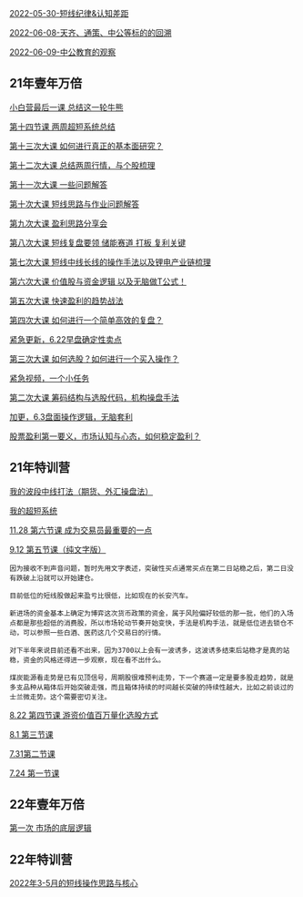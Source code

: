 [2022-05-30-短线纪律&认知差距](2022-05-30-短线纪律&认知差距.md)

[2022-06-08-天齐、通策、中公等标的的回溯](2022-06-08-天齐、通策、中公等标的的回溯.md)

[2022-06-09-中公教育的观察](2022-06-09-中公教育的观察.md)

[](.md)

[](.md)

## 21年壹年万倍

[小白营最后一课 总结这一轮牛熊](https://appzbpv34pq6651.h5.xiaoeknow.com/p/course/video/v_621b13bce4b054255da225bb?product_id=p_60b0ef39e4b07e4d7fd9e2e6)

[第十四节课 两周超短系统总结](https://appzbpv34pq6651.h5.xiaoeknow.com/p/course/video/v_61a3584de4b0b4bf0ab33876?product_id=p_60b0ef39e4b07e4d7fd9e2e6)

[第十三次大课 如何进行真正的基本面研究？](https://appzbpv34pq6651.h5.xiaoeknow.com/p/course/video/v_616bdbf3e4b0a052bf6735ce?product_id=p_60b0ef39e4b07e4d7fd9e2e6)

[第十二次大课 总结两周行情，与个股梳理](https://appzbpv34pq6651.h5.xiaoeknow.com/p/course/video/v_613dd095e4b0448bf6588f9e?product_id=p_60b0ef39e4b07e4d7fd9e2e6)

[第十一次大课 一些问题解答](https://appzbpv34pq6651.h5.xiaoeknow.com/p/course/video/v_612b9ed4e4b0e1ddfcf26797?product_id=p_60b0ef39e4b07e4d7fd9e2e6)

[第十次大课 短线思路与作业问题解答](https://appzbpv34pq6651.h5.xiaoeknow.com/p/course/video/v_611b8a35e4b0a27d0e3ee6e3?product_id=p_60b0ef39e4b07e4d7fd9e2e6)

[第九次大课 盈利思路分享会](https://appzbpv34pq6651.h5.xiaoeknow.com/p/course/video/v_610f9631e4b054ed7c4b5e4b?product_id=p_60b0ef39e4b07e4d7fd9e2e6)

[第八次大课 短线复盘要领 储能赛道 打板 复利关键](https://appzbpv34pq6651.h5.xiaoeknow.com/p/course/video/v_6106a309e4b0a27d0e381c2a?product_id=p_60b0ef39e4b07e4d7fd9e2e6)

[第七次大课 短线中线长线的操作手法以及锂电产业链梳理](https://appzbpv34pq6651.h5.xiaoeknow.com/p/course/video/v_60fd41a7e4b054ed7c464de3?product_id=p_60b0ef39e4b07e4d7fd9e2e6)

[第六次大课 价值股与资金逻辑 以及无脑做T公式！](https://appzbpv34pq6651.h5.xiaoeknow.com/p/course/video/v_60eab1e7e4b0b2c42143535e?product_id=p_60b0ef39e4b07e4d7fd9e2e6)

[第五次大课 快速盈利的趋势战法](https://appzbpv34pq6651.h5.xiaoeknow.com/p/course/video/v_60e16c6be4b0bd401d8822b9?product_id=p_60b0ef39e4b07e4d7fd9e2e6)

[第四次大课 如何进行一个简单高效的复盘？](https://appzbpv34pq6651.h5.xiaoeknow.com/p/course/video/v_60d8a121e4b057a4e7288953?product_id=p_60b0ef39e4b07e4d7fd9e2e6)

[紧急更新，6.22早盘确定性卖点](https://appzbpv34pq6651.h5.xiaoeknow.com/p/course/video/v_60d1d27de4b0017651a757d3?product_id=p_60b0ef39e4b07e4d7fd9e2e6)

[第三次大课 如何选股？如何进行一个买入操作？](https://appzbpv34pq6651.h5.xiaoeknow.com/p/course/video/v_60cf09c4e4b0f120ffc8d7f4?product_id=p_60b0ef39e4b07e4d7fd9e2e6)

[紧急视频，一个小任务](https://appzbpv34pq6651.h5.xiaoeknow.com/p/course/video/v_60cc9795e4b07e4d7fe04c1c?product_id=p_60b0ef39e4b07e4d7fd9e2e6)

[第二次大课 筹码结构与选股代码，机构操盘手法](https://appzbpv34pq6651.h5.xiaoeknow.com/p/course/video/v_60c0a2d6e4b07e4d7fdd9be0?product_id=p_60b0ef39e4b07e4d7fd9e2e6)

[加更，6.3盘面操作逻辑，无脑套利](https://appzbpv34pq6651.h5.xiaoeknow.com/p/course/video/v_60b8e5a2e4b0017651a1bf81?product_id=p_60b0ef39e4b07e4d7fd9e2e6)

[股票盈利第一要义，市场认知与心态，如何稳定盈利？](https://appzbpv34pq6651.h5.xiaoeknow.com/p/course/video/v_60b754c7e4b0c726421b7979?product_id=p_60b0ef39e4b07e4d7fd9e2e6)

## 21年特训营

[我的波段中线打法（期货、外汇操盘法）](https://appzbpv34pq6651.h5.xiaoeknow.com/p/course/video/v_61d28d4fe4b0469a4f6b7585?product_id=p_60b0eeb4e4b00176519ff1ac)

[我的超短系统](https://appzbpv34pq6651.h5.xiaoeknow.com/p/course/video/v_61accb43e4b0aa27859cc124?product_id=p_60b0eeb4e4b00176519ff1ac)

[11.28 第六节课 成为交易员最重要的一点](https://appzbpv34pq6651.h5.xiaoeknow.com/p/course/video/v_61a35830e4b09240f0e4b9fe?product_id=p_60b0eeb4e4b00176519ff1ac)

[9.12 第五节课（纯文字版）](https://appzbpv34pq6651.h5.xiaoeknow.com/p/course/text/i_613e14c8e4b0b558b92f7baa?product_id=p_60b0eeb4e4b00176519ff1ac)

```
因为接收不到声音问题，暂时先用文字表述，突破性买点通常买点在第二日站稳之后，第二日没有跌破上沿就可以开始建仓。

目前低位的短线股做起来盈亏比很低，比如现在的长安汽车。

新进场的资金基本上确定为博弈这次货币政策的资金，属于风险偏好较低的那一批，他们的入场点都是那些超低的消费股，所以市场轮动节奏开始变快，手法是机构手法，就是低位进去锁仓不动，可以参照一些白酒、医药这几个交易日的行情。

对下半年来说目前还看不出来，因为3700以上会有一波诱多，这波诱多结束后站稳才是真的站稳，资金的风格还得进一步观察，现在看不出什么。

煤炭能源看走势是已有见顶信号，周期股很难预判走势，下一个赛道一定是要多股走趋势，就是多支品种从箱体后开始突破走强，而且箱体持续的时间越长突破的持续性越大，比如之前谈过的士兰微走势。这个需要密切关注。
```

[8.22 第四节课 游资价值百万量化选股方式](https://appzbpv34pq6651.h5.xiaoeknow.com/p/course/video/v_61224438e4b01c99903b93f2?product_id=p_60b0eeb4e4b00176519ff1ac)

[8.1 第三节课](https://appzbpv34pq6651.h5.xiaoeknow.com/p/course/video/v_61066e08e4b0a27d0e380fe3?product_id=p_60b0eeb4e4b00176519ff1ac)

[7.31第二节课](https://appzbpv34pq6651.h5.xiaoeknow.com/p/course/video/v_60fd4268e4b0a27d0e35b73b?product_id=p_60b0eeb4e4b00176519ff1ac)

[7.24 第一节课](https://appzbpv34pq6651.h5.xiaoeknow.com/p/course/video/v_60f3edbee4b0041622bd947a?product_id=p_60b0eeb4e4b00176519ff1ac)

## 22年壹年万倍

[第一次 市场的底层逻辑](https://appzbpv34pq6651.h5.xiaoeknow.com/p/course/video/v_629b8cd5e4b0cedf38baa8d9?product_id=p_62893ca5e4b09dda126b8773)

## 22年特训营

[2022年3-5月的短线操作思路与核心](https://appzbpv34pq6651.h5.xiaoeknow.com/p/course/video/v_628a3fc3e4b01c509ab3df04?product_id=p_62893b86e4b01a48520231c9)

